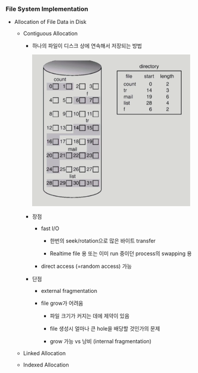 ### File System Implementation

- Allocation of File Data in Disk
  
  - Contiguous Allocation
    
    - 하나의 파일이 디스크 상에 연속해서 저장되는 방법
      
      ![contiguous_allocation_in_file_system_implementation](./image/contiguous_allocation_in_file_system_implementation.png)
    
    - 장점
      
      - fast I/O
        
        - 한번의 seek/rotation으로 많은 바이트 transfer
        
        - Realtime file 용 또는 이미 run 중이던 process의 swapping 용
      
      - direct access (=random access) 가능
    
    - 단점
      
      - external fragmentation
      
      - file grow가 어려움
        
        - 파일 크기가 커지는 데에 제약이 있음
        
        - file 생성시 얼마나 큰 hole을 배당할 것인가의 문제
        
        - grow 가능 vs 낭비 (internal fragmentation)
  
  - Linked Allocation
  
  - Indexed Allocation